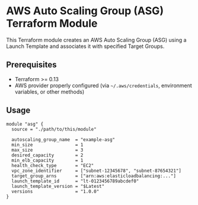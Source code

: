 # AWS Auto Scaling Group (ASG) Terraform Module

This Terraform module creates an AWS Auto Scaling Group (ASG) 
using a Launch Template and associates it with specified Target Groups.

## Prerequisites

- Terraform >= 0.13
- AWS provider properly configured (via `~/.aws/credentials`, environment variables, or other methods)

## Usage

```hcl
module "asg" {
  source = "./path/to/this/module"

  autoscaling_group_name  = "example-asg"
  min_size                = 1
  max_size                = 3
  desired_capacity        = 2
  min_elb_capacity        = 1
  health_check_type       = "EC2"
  vpc_zone_identifier     = ["subnet-12345678", "subnet-87654321"]
  target_group_arns       = ["arn:aws:elasticloadbalancing:..."]
  launch_template_id      = "lt-0123456789abcdef0"
  launch_template_version = "$Latest"
  versions                = "1.0.0"
}

